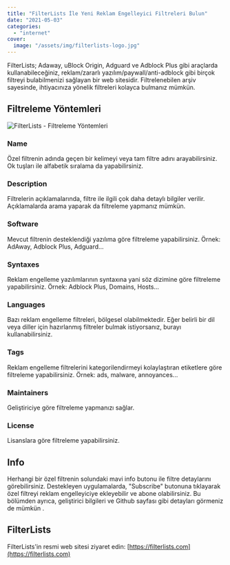 ```yaml
---
title: "FilterLists İle Yeni Reklam Engelleyici Filtreleri Bulun"
date: "2021-05-03"
categories: 
  - "internet"
cover:
  image: "/assets/img/filterlists-logo.jpg"
---
```


FilterLists; Adaway, uBlock Origin, Adguard ve Adblock Plus gibi araçlarda kullanabileceğiniz, reklam/zararlı yazılım/paywall/anti-adblock gibi birçok filtreyi bulabilmenizi sağlayan bir web sitesidir. Filtrelenebilen arşiv sayesinde, ihtiyacınıza yönelik filtreleri kolayca bulmanız mümkün.

## Filtreleme Yöntemleri

![FilterLists - Filtreleme Yöntemleri](/assets/img/filterlists-com.jpg)

### Name

Özel filtrenin adında geçen bir kelimeyi veya tam filtre adını arayabilirsiniz. Ok tuşları ile alfabetik sıralama da yapabilirsiniz.

### Description

Filtrelerin açıklamalarında, filtre ile ilgili çok daha detaylı bilgiler verilir. Açıklamalarda arama yaparak da filtreleme yapmanız mümkün.

### Software

Mevcut filtrenin desteklendiği yazılıma göre filtreleme yapabilirsiniz. Örnek: AdAway, Adblock Plus, Adguard...

### Syntaxes

Reklam engelleme yazılımlarının syntaxına yani söz dizimine göre filtreleme yapabilirsiniz. Örnek: Adblock Plus, Domains, Hosts...

### Languages

Bazı reklam engelleme filtreleri, bölgesel olabilmektedir. Eğer belirli bir dil veya diller için hazırlanmış filtreler bulmak istiyorsanız, burayı kullanabilirsiniz.

### Tags

Reklam engelleme filtrelerini kategorilendirmeyi kolaylaştıran etiketlere göre filtreleme yapabilirsiniz. Örnek: ads, malware, annoyances...

### Maintainers

Geliştiriciye göre filtreleme yapmanızı sağlar.

### License

Lisanslara göre filtreleme yapabilirsiniz.

## Info

Herhangi bir özel filtrenin solundaki mavi info butonu ile filtre detaylarını görebilirsiniz. Destekleyen uygulamalarda, "Subscribe" butonuna tıklayarak özel filtreyi reklam engelleyiciye ekleyebilir ve abone olabilirsiniz. Bu bölümden ayrıca, geliştirici bilgileri ve Github sayfası gibi detayları görmeniz de mümkün .

## FilterLists

FilterLists'in resmi web sitesi ziyaret edin: [https://filterlists.com](https://filterlists.com)
